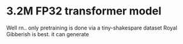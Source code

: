 #  3.2M FP32 transformer model
  
Well rn.. only pretraining is done via a tiny-shakespare dataset
Royal Gibberish is best. it can generate
